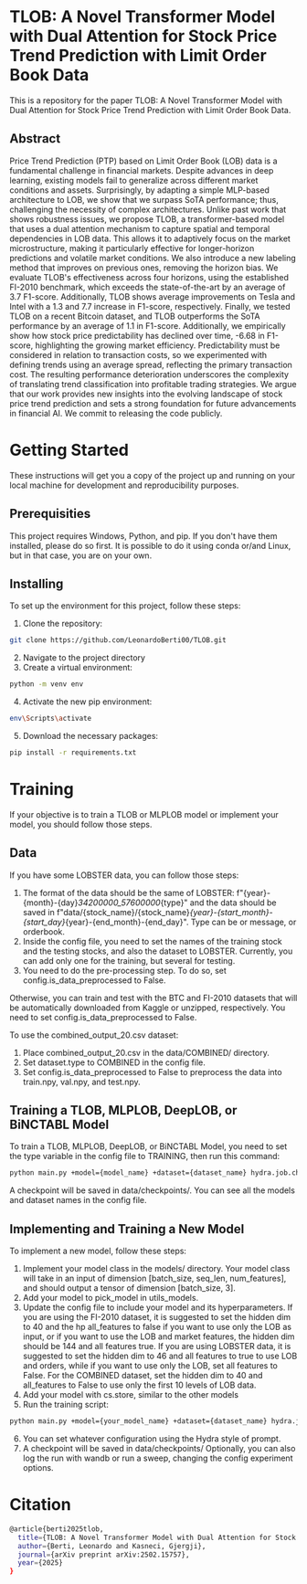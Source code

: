 # TLOB: A Novel Transformer Model with Dual Attention for Stock Price Trend Prediction with Limit Order Book Data
This is a repository for the paper TLOB: A Novel Transformer Model with Dual Attention for Stock Price Trend Prediction with Limit Order Book Data.

## Abstract
Price Trend Prediction (PTP) based on Limit Order Book (LOB) data is a fundamental challenge in financial markets. Despite advances in deep learning, existing models fail to generalize across different market conditions and assets. Surprisingly, by adapting a simple MLP-based architecture to LOB, we show that we surpass SoTA performance; thus, challenging the necessity of complex architectures. Unlike past work that shows robustness issues, we propose TLOB, a transformer-based model that uses a dual attention mechanism to capture spatial and temporal dependencies in LOB data. This allows it to adaptively focus on the market microstructure, making it particularly effective for longer-horizon predictions and volatile market conditions. We also introduce a new labeling method that improves on previous ones, removing the horizon bias. We evaluate TLOB's effectiveness across four horizons, using the established FI-2010 benchmark, which exceeds the state-of-the-art by an average of 3.7 F1-score. Additionally, TLOB shows average improvements on Tesla and Intel with a 1.3 and 7.7 increase in F1-score, respectively. Finally, we tested TLOB on a recent Bitcoin dataset, and TLOB outperforms the SoTA performance by an average of 1.1 in F1-score. Additionally, we empirically show how stock price predictability has declined over time, -6.68 in F1-score, highlighting the growing market efficiency. Predictability must be considered in relation to transaction costs, so we experimented with defining trends using an average spread, reflecting the primary transaction cost. The resulting performance deterioration underscores the complexity of translating trend classification into profitable trading strategies. We argue that our work provides new insights into the evolving landscape of stock price trend prediction and sets a strong foundation for future advancements in financial AI. We commit to releasing the code publicly.

# Getting Started 
These instructions will get you a copy of the project up and running on your local machine for development and reproducibility purposes.

## Prerequisities
This project requires Windows, Python, and pip. If you don't have them installed, please do so first. It is possible to do it using conda or/and Linux, but in that case, you are on your own.

## Installing
To set up the environment for this project, follow these steps:

1. Clone the repository:
```sh
git clone https://github.com/LeonardoBerti00/TLOB.git
```
2. Navigate to the project directory
3. Create a virtual environment:
```sh
python -m venv env
```
4. Activate the new pip environment:
```sh
env\Scripts\activate
```
5. Download the necessary packages:
```sh
pip install -r requirements.txt
```

# Training
If your objective is to train a TLOB or MLPLOB model or implement your model, you should follow those steps.

## Data 
If you have some LOBSTER data, you can follow those steps:
1. The format of the data should be the same of LOBSTER: f"{year}-{month}-{day}_34200000_57600000_{type}" and the data should be saved in f"data/{stock_name}/{stock_name}_{year}-{start_month}-{start_day}_{year}-{end_month}-{end_day}". Type can be or message, or orderbook.
2. Inside the config file, you need to set the names of the training stock and the testing stocks, and also the dataset to LOBSTER. Currently, you can add only one for the training, but several for testing. 
3. You need to do the pre-processing step. To do so, set config.is_data_preprocessed to False.

Otherwise, you can train and test with the BTC and FI-2010 datasets that will be automatically downloaded from Kaggle or unzipped, respectively. You need to set config.is_data_preprocessed to False.

To use the combined_output_20.csv dataset:
1. Place combined_output_20.csv in the data/COMBINED/ directory.
2. Set dataset.type to COMBINED in the config file.
3. Set config.is_data_preprocessed to False to preprocess the data into train.npy, val.npy, and test.npy.

## Training a TLOB, MLPLOB, DeepLOB, or BiNCTABL Model 
To train a TLOB, MLPLOB, DeepLOB, or BiNCTABL Model, you need to set the type variable in the config file to TRAINING, then run this command:
```sh
python main.py +model={model_name} +dataset={dataset_name} hydra.job.chdir=False
```
A checkpoint will be saved in data/checkpoints/. You can see all the models and dataset names in the config file. 

## Implementing and Training a New Model 
To implement a new model, follow these steps:
1. Implement your model class in the models/ directory. Your model class will take in an input of dimension [batch_size, seq_len, num_features], and should output a tensor of dimension [batch_size, 3].
2. Add your model to pick_model in utils_models.
3. Update the config file to include your model and its hyperparameters. If you are using the FI-2010 dataset, it is suggested to set the hidden dim to 40 and the hp all_features to false if you want to use only the LOB as input, or if you want to use the LOB and market features, the hidden dim should be 144 and all features true. If you are using LOBSTER data, it is suggested to set the hidden dim to 46 and all features to true to use LOB and orders, while if you want to use only the LOB, set all features to False. For the COMBINED dataset, set the hidden dim to 40 and all_features to False to use only the first 10 levels of LOB data.
4. Add your model with cs.store, similar to the other models
5. Run the training script:
```sh
python main.py +model={your_model_name} +dataset={dataset_name} hydra.job.chdir=False
```
6. You can set whatever configuration using the Hydra style of prompt.
7. A checkpoint will be saved in data/checkpoints/ 
Optionally, you can also log the run with wandb or run a sweep, changing the config experiment options.

# Citation
```sh
@article{berti2025tlob,
  title={TLOB: A Novel Transformer Model with Dual Attention for Stock Price Trend Prediction with Limit Order Book Data},
  author={Berti, Leonardo and Kasneci, Gjergji},
  journal={arXiv preprint arXiv:2502.15757},
  year={2025}
}
```